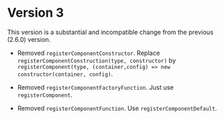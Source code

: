 # Version 3

This version is a substantial and incompatible change from the previous (2.6.0) version.

* Removed `registerComponentConstructor`.  Replace `registerComponentConstruction(type, constructor)` by `registerComponent(type, (container,config) => new constructor(container, config)`.

* Removed `registerComponentFactoryFunction`. Just use `registerComponent`.

* Removed `registerComponentFunction`. Use `registerComponentDefault`.
